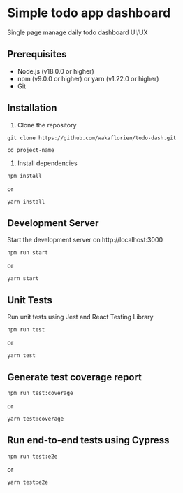 # Simple todo app dashboard

Single page manage daily todo dashboard UI/UX

## **Prerequisites**

- Node.js (v18.0.0 or higher)
- npm (v9.0.0 or higher) or yarn (v1.22.0 or higher)
- Git

## **Installation**

1. Clone the repository

`git clone https://github.com/wakaflorien/todo-dash.git`

`cd project-name`


1. Install dependencies

`npm install`

or

`yarn install`

## **Development Server**

Start the development server on http://localhost:3000

`npm run start`

or

`yarn start`

## **Unit Tests**

Run unit tests using Jest and React Testing Library

`npm run test`

or

`yarn test`

## **Generate test coverage report**

`npm run test:coverage`

or

`yarn test:coverage`

## **Run end-to-end tests using Cypress**

`npm run test:e2e`

or

`yarn test:e2e`

